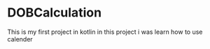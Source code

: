 # DOBCalculation
 This is my first project in kotlin in this project i was learn how to use calender
